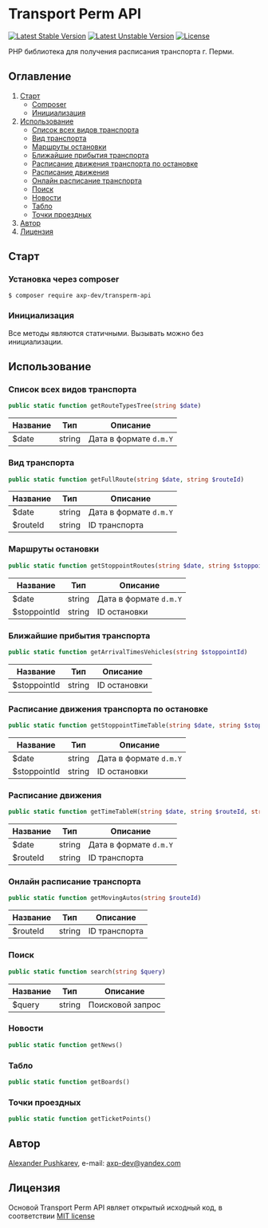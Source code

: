 # Transport Perm API
[![Latest Stable Version](https://poser.pugx.org/axp-dev/transperm-api/v/stable)](https://packagist.org/packages/axp-dev/transperm-api)
[![Latest Unstable Version](https://poser.pugx.org/axp-dev/transperm-api/v/unstable)](https://packagist.org/packages/axp-dev/transperm-api)
[![License](https://poser.pugx.org/axp-dev/transperm-api/license)](https://packagist.org/packages/axp-dev/transperm-api)

PHP библиотека для получения расписания транспорта г. Перми.

## Оглавление
1. [Старт](#Старт)
    + [Composer](#Установка-через-composer)
    + [Инициализация](#Инициализация)
2. [Использование](#Использование)
    + [Список всех видов транспорта](#Список-всех-видов-транспорта)
    + [Вид транспорта](#Вид-транспорта)
    + [Маршруты остановки](#Маршруты-остановки)
    + [Ближайшие прибытия транспорта](#Ближайшие-прибытия-транспорта)
    + [Расписание движения транспорта по остановке](#Расписание-движения-транспорта-по-остановке)
    + [Расписание движения](#Расписание-движения)
    + [Онлайн расписание транспорта](#Онлайн-расписание-транспорта)
    + [Поиск](#Поиск)
    + [Новости](#Новости)
    + [Табло](#Табло)
    + [Точки проездных](#Точки-проездных)
3. [Автор](#Автор)
4. [Лицензия](#Лицензия)

## Старт
### Установка через composer
```
$ composer require axp-dev/transperm-api
```
### Инициализация
Все методы являются статичными. Вызывать можно без инициализации.

## Использование
### Список всех видов транспорта
```php
public static function getRouteTypesTree(string $date)
```
Название | Тип | Описание
---------|-----|----------------------
$date | string | Дата в формате `d.m.Y`

### Вид транспорта
```php
public static function getFullRoute(string $date, string $routeId)
```
Название | Тип | Описание
---------|-----|----------------------
$date | string | Дата в формате `d.m.Y`
$routeId | string | ID транспорта

### Маршруты остановки
```php
public static function getStoppointRoutes(string $date, string $stoppointId)
```
Название | Тип | Описание
---------|-----|----------------------
$date | string | Дата в формате `d.m.Y`
$stoppointId | string | ID остановки

### Ближайшие прибытия транспорта
```php
public static function getArrivalTimesVehicles(string $stoppointId)
```
Название | Тип | Описание
---------|-----|----------------------
$stoppointId | string | ID остановки

### Расписание движения транспорта по остановке
```php
public static function getStoppointTimeTable(string $date, string $stoppointId)
```
Название | Тип | Описание
---------|-----|----------------------
$date | string | Дата в формате `d.m.Y`
$stoppointId | string | ID остановки

### Расписание движения
```php
public static function getTimeTableH(string $date, string $routeId, string $stoppointId)
```
Название | Тип | Описание
---------|-----|----------------------
$date | string | Дата в формате `d.m.Y`
$routeId | string | ID транспорта


### Онлайн расписание транспорта
```php
public static function getMovingAutos(string $routeId)
```
Название | Тип | Описание
---------|-----|----------------------
$routeId | string | ID транспорта

### Поиск
```php
public static function search(string $query)
```
Название | Тип | Описание
---------|-----|----------------------
$query | string | Поисковой запрос

### Новости
```php
public static function getNews()
```

### Табло
```php
public static function getBoards()
```

### Точки проездных
```php
public static function getTicketPoints()
```

## Автор
[Alexander Pushkarev](https://github.com/axp-dev), e-mail: [axp-dev@yandex.com](mailto:axp-dev@yandex.com)

## Лицензия
Основой Transport Perm API являет открытый исходный код, в соответствии [MIT license](https://opensource.org/licenses/MIT)
